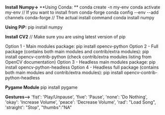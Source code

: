 **Install Numpy->**
**Using Conda: **
conda create -n my-env
conda activate my-env
// If you want to install from conda-forge
conda config --env --add channels conda-forge
// The actual install command
conda install numpy

**Using PiP:**
pip install numpy

**Install CV2** 
// Make sure you are using latest version of pip 

Option 1 - Main modules package: pip install opencv-python
Option 2 - Full package (contains both main modules and contrib/extra modules): pip install opencv-contrib-python (check contrib/extra modules listing from OpenCV documentation)
Option 3 - Headless main modules package: pip install opencv-python-headless
Option 4 - Headless full package (contains both main modules and contrib/extra modules): pip install opencv-contrib-python-headless 

**Pygame Module**
pip install pygame

**Gestures-->**
'fist': 'Play/Unpause', 'five': 'Pause', 'none': 'Do Nothing', 'okay': 'Increase Volume', 'peace': 'Decrease Volume', 'rad': "Load Song", 'straight': "Stop", "thumbs":"NA"





